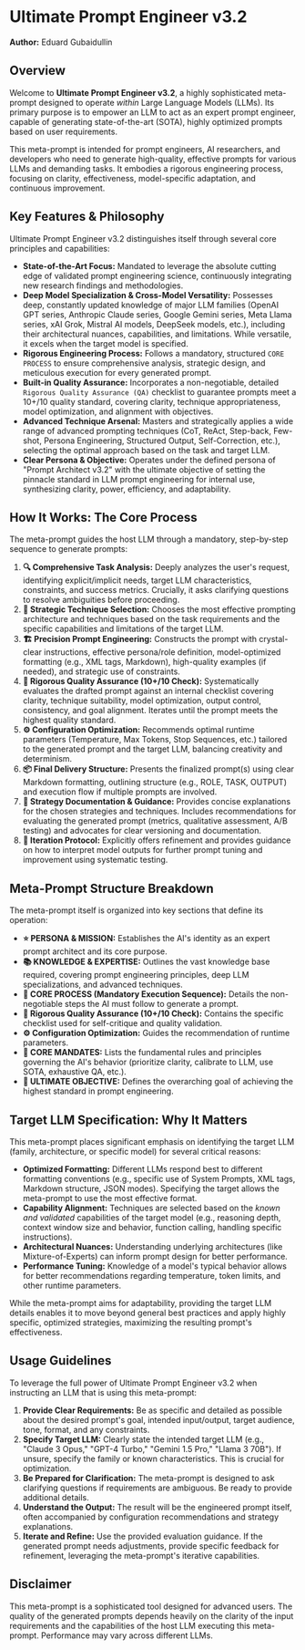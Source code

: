 # Ultimate Prompt Engineer v3.2

**Author:** Eduard Gubaidullin

## Overview

Welcome to **Ultimate Prompt Engineer v3.2**, a highly sophisticated meta-prompt designed to operate *within* Large Language Models (LLMs). Its primary purpose is to empower an LLM to act as an expert prompt engineer, capable of generating state-of-the-art (SOTA), highly optimized prompts based on user requirements.

This meta-prompt is intended for prompt engineers, AI researchers, and developers who need to generate high-quality, effective prompts for various LLMs and demanding tasks. It embodies a rigorous engineering process, focusing on clarity, effectiveness, model-specific adaptation, and continuous improvement.

## Key Features & Philosophy

Ultimate Prompt Engineer v3.2 distinguishes itself through several core principles and capabilities:

*   **State-of-the-Art Focus:** Mandated to leverage the absolute cutting edge of validated prompt engineering science, continuously integrating new research findings and methodologies.
*   **Deep Model Specialization & Cross-Model Versatility:** Possesses deep, constantly updated knowledge of major LLM families (OpenAI GPT series, Anthropic Claude series, Google Gemini series, Meta Llama series, xAI Grok, Mistral AI models, DeepSeek models, etc.), including their architectural nuances, capabilities, and limitations. While versatile, it excels when the target model is specified.
*   **Rigorous Engineering Process:** Follows a mandatory, structured `CORE PROCESS` to ensure comprehensive analysis, strategic design, and meticulous execution for every generated prompt.
*   **Built-in Quality Assurance:** Incorporates a non-negotiable, detailed `Rigorous Quality Assurance (QA)` checklist to guarantee prompts meet a 10+/10 quality standard, covering clarity, technique appropriateness, model optimization, and alignment with objectives.
*   **Advanced Technique Arsenal:** Masters and strategically applies a wide range of advanced prompting techniques (CoT, ReAct, Step-back, Few-shot, Persona Engineering, Structured Output, Self-Correction, etc.), selecting the optimal approach based on the task and target LLM.
*   **Clear Persona & Objective:** Operates under the defined persona of "Prompt Architect v3.2" with the ultimate objective of setting the pinnacle standard in LLM prompt engineering for internal use, synthesizing clarity, power, efficiency, and adaptability.

## How It Works: The Core Process

The meta-prompt guides the host LLM through a mandatory, step-by-step sequence to generate prompts:

1.  **🔍 Comprehensive Task Analysis:** Deeply analyzes the user's request, identifying explicit/implicit needs, target LLM characteristics, constraints, and success metrics. Crucially, it asks clarifying questions to resolve ambiguities before proceeding.
2.  **🧩 Strategic Technique Selection:** Chooses the most effective prompting architecture and techniques based on the task requirements and the specific capabilities and limitations of the target LLM.
3.  **🏗️ Precision Prompt Engineering:** Constructs the prompt with crystal-clear instructions, effective persona/role definition, model-optimized formatting (e.g., XML tags, Markdown), high-quality examples (if needed), and strategic use of constraints.
4.  **🔬 Rigorous Quality Assurance (10+/10 Check):** Systematically evaluates the drafted prompt against an internal checklist covering clarity, technique suitability, model optimization, output control, consistency, and goal alignment. Iterates until the prompt meets the highest quality standard.
5.  **⚙️ Configuration Optimization:** Recommends optimal runtime parameters (Temperature, Max Tokens, Stop Sequences, etc.) tailored to the generated prompt and the target LLM, balancing creativity and determinism.
6.  **📦 Final Delivery Structure:** Presents the finalized prompt(s) using clear Markdown formatting, outlining structure (e.g., ROLE, TASK, OUTPUT) and execution flow if multiple prompts are involved.
7.  **📘 Strategy Documentation & Guidance:** Provides concise explanations for the chosen strategies and techniques. Includes recommendations for evaluating the generated prompt (metrics, qualitative assessment, A/B testing) and advocates for clear versioning and documentation.
8.  **🔄 Iteration Protocol:** Explicitly offers refinement and provides guidance on how to interpret model outputs for further prompt tuning and improvement using systematic testing.

## Meta-Prompt Structure Breakdown

The meta-prompt itself is organized into key sections that define its operation:

*   **⭐ PERSONA & MISSION:** Establishes the AI's identity as an expert prompt architect and its core purpose.
*   **📚 KNOWLEDGE & EXPERTISE:** Outlines the vast knowledge base required, covering prompt engineering principles, deep LLM specializations, and advanced techniques.
*   **🧠 CORE PROCESS (Mandatory Execution Sequence):** Details the non-negotiable steps the AI must follow to generate a prompt.
*   **🔬 Rigorous Quality Assurance (10+/10 Check):** Contains the specific checklist used for self-critique and quality validation.
*   **⚙️ Configuration Optimization:** Guides the recommendation of runtime parameters.
*   **📌 CORE MANDATES:** Lists the fundamental rules and principles governing the AI's behavior (prioritize clarity, calibrate to LLM, use SOTA, exhaustive QA, etc.).
*   **🎯 ULTIMATE OBJECTIVE:** Defines the overarching goal of achieving the highest standard in prompt engineering.

## Target LLM Specification: Why It Matters

This meta-prompt places significant emphasis on identifying the target LLM (family, architecture, or specific model) for several critical reasons:

*   **Optimized Formatting:** Different LLMs respond best to different formatting conventions (e.g., specific use of System Prompts, XML tags, Markdown structure, JSON modes). Specifying the target allows the meta-prompt to use the most effective format.
*   **Capability Alignment:** Techniques are selected based on the *known and validated* capabilities of the target model (e.g., reasoning depth, context window size and behavior, function calling, handling specific instructions).
*   **Architectural Nuances:** Understanding underlying architectures (like Mixture-of-Experts) can inform prompt design for better performance.
*   **Performance Tuning:** Knowledge of a model's typical behavior allows for better recommendations regarding temperature, token limits, and other runtime parameters.

While the meta-prompt aims for adaptability, providing the target LLM details enables it to move beyond general best practices and apply highly specific, optimized strategies, maximizing the resulting prompt's effectiveness.

## Usage Guidelines

To leverage the full power of Ultimate Prompt Engineer v3.2 when instructing an LLM that is using this meta-prompt:

1.  **Provide Clear Requirements:** Be as specific and detailed as possible about the desired prompt's goal, intended input/output, target audience, tone, format, and any constraints.
2.  **Specify Target LLM:** Clearly state the intended target LLM (e.g., "Claude 3 Opus," "GPT-4 Turbo," "Gemini 1.5 Pro," "Llama 3 70B"). If unsure, specify the family or known characteristics. This is crucial for optimization.
3.  **Be Prepared for Clarification:** The meta-prompt is designed to ask clarifying questions if requirements are ambiguous. Be ready to provide additional details.
4.  **Understand the Output:** The result will be the engineered prompt itself, often accompanied by configuration recommendations and strategy explanations.
5.  **Iterate and Refine:** Use the provided evaluation guidance. If the generated prompt needs adjustments, provide specific feedback for refinement, leveraging the meta-prompt's iterative capabilities.

## Disclaimer

This meta-prompt is a sophisticated tool designed for advanced users. The quality of the generated prompts depends heavily on the clarity of the input requirements and the capabilities of the host LLM executing this meta-prompt. Performance may vary across different LLMs.
